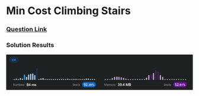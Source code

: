 # Min Cost Climbing Stairs

### [Question Link](https://leetcode.com/problems/min-cost-climbing-stairs)

### Solution Results

![results](results.png)
